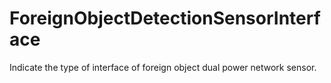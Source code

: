 ForeignObjectDetectionSensorInterface
=====================================

Indicate the type of interface of foreign object dual power network sensor.
